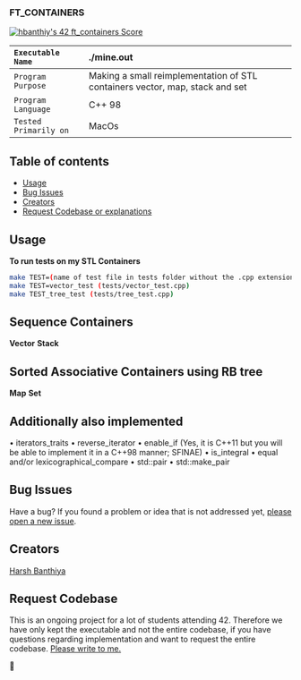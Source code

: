   <h3 align="left">FT_CONTAINERS</h3>

  <p align="left">
    <a href="https://github.com/harshbanthiya/FT_CONTAINERS">
    <a href="https://github.com/JaeSeoKim/badge42"><img src="https://badge42.vercel.app/api/v2/cl2xrmmu4000609mlo05k9qg8/project/2798787" alt="hbanthiy's 42 ft_containers Score" /></a>
    </a>
 </p>
  
   ``Executable Name`` | ./mine.out 
   :--------------- | :---------------
   ``Program Purpose`` | Making a small reimplementation of STL containers vector, map, stack and set
   ``Program Language`` | C++ 98
   ``Tested Primarily on`` | MacOs    



## Table of contents

- [Usage](#Usage)
- [Bug Issues](#bug-issues)
- [Creators](#creators)
- [Request Codebase or explanations](#request-codebase)


## Usage

**To run tests on my STL Containers**
```sh
make TEST=(name of test file in tests folder without the .cpp extension)
make TEST=vector_test (tests/vector_test.cpp)
make TEST_tree_test (tests/tree_test.cpp)
```


## Sequence Containers 

**Vector** 
**Stack** 

## Sorted Associative Containers using RB tree

**Map** 
**Set** 

## Additionally also implemented 

• iterators_traits
• reverse_iterator
• enable_if (Yes, it is C++11 but you will be able to implement it in a C++98 manner; SFINAE)
• is_integral
• equal and/or lexicographical_compare
• std::pair
• std::make_pair

## Bug Issues 

Have a bug? If you found a problem or idea that is not addressed yet, [please open a new issue](https://github.com/harshbanthiya/FT_CONTAINERS/issues/new).


## Creators

[Harsh Banthiya](https://github.com/harshbanthiya)


## Request Codebase 

This is an ongoing project for a lot of students attending 42. Therefore we have only kept the executable and not the entire codebase, if you have questions regarding implementation and want to request the entire codebase. [Please write to me.](mailto:banthiyaharsh01@gmail.com?subject=[GitHub]%20Request%20Codebase%20Minishell%20Or%20Implementation)


:metal:
